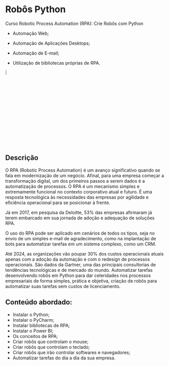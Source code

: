 # Robôs Python
Curso Robotic Process Automation (RPA): Crie Robôs com Python

- Automação Web;

- Automação de Aplicações Desktops;

- Automação de E-mail;

- Utilização de bibliotecas próprias de RPA.

<img alt="Python" width=6% src="https://cdn.jsdelivr.net/gh/devicons/devicon/icons/python/python-original.svg"/>

## Descrição
O RPA (Robotic Process Automation) é um avanço significativo quando se fala em modernização de um negócio. Afinal, para uma empresa começar a transformação digital, um dos primeiros passos a serem dados é a automatização de processos. O RPA é um mecanismo simples e extremamente funcional no contexto corporativo atual e futuro. É uma resposta tecnológica às necessidades das empresas por agilidade e eficiência operacional para se posicionar à frente.

Já em 2017, em pesquisa da Deloitte, 53% das empresas afirmaram já terem embarcado em sua jornada de adoção e adequação de soluções RPA.

O uso do RPA pode ser aplicado em cenários de todos os tipos, seja no envio de um simples e-mail de agradecimento, como na implantação de bots para automatizar tarefas em um sistema complexo, como um CRM.

Até 2024, as organizações vão poupar 30% dos custos operacionais atuais apenas com a adoção da automação e com o redesign de processos operacionais.
São dados da Gartner, uma das principais consultorias de tendências tecnológicas e de mercado do mundo.
Automatizar tarefas desenvolvendo robôs em Python para dar celeridades nos processos empresariais de forma simples, prática e objetiva, criação de robôs para automatizar suas tarefas sem custos de licenciamento.

## Conteúdo abordado:
- Instalar o Python;
- Instalar o PyCharm;
- Instalar bibliotecas de RPA;
- Instalar o Power BI;
- Os conceitos de RPA;
- Criar robôs que controlam o mouse;
- Criar robôs que controlam o teclado;
- Criar robôs que irão controlar softwares e navegadores;
- Automatizar tarefas do dia a dia da sua empresa.
